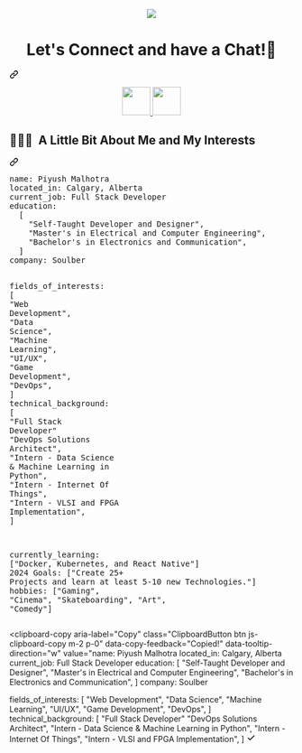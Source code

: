 
<!--
**Ajmal30/Ajmal30** is a ✨ _special_ ✨ repository because its `README.md` (this file) appears on your GitHub profile.

Here are some ideas to get you started:

- 🔭 I’m currently working on ...
- 🌱 I’m currently learning ...
- 👯 I’m looking to collaborate on ...
- 🤔 I’m looking for help with ...
- 💬 Ask me about ...
- 📫 How to reach me: ...
- 😄 Pronouns: ...
- ⚡ Fun fact: ...
-->
<p align="center">
  <img src=https://camo.githubusercontent.com/daa279ca78be42b310b9d7d7ea35f996418037e6fc81a54fc91ce6732e7f2e9e/68747470733a2f2f63617073756c652d72656e6465722e76657263656c2e6170702f6170693f747970653d776176696e6726636f6c6f723d6772616469656e7426746578743d48656c6c6f21266865696768743d3130302673656374696f6e3d686561646572>
</p>
<div class="markdown-heading" dir="auto"><h1 align="center" class="heading-element" dir="auto">
  Let's Connect and have a Chat!💬
</h1><a id="user-content---lets-connect-and-have-a-chat" class="anchor" aria-label="Permalink: 
  Let's Connect and have a Chat!💬
" href="#--lets-connect-and-have-a-chat"><svg class="octicon octicon-link" viewBox="0 0 16 16" version="1.1" width="16" height="16" aria-hidden="true"><path d="m7.775 3.275 1.25-1.25a3.5 3.5 0 1 1 4.95 4.95l-2.5 2.5a3.5 3.5 0 0 1-4.95 0 .751.751 0 0 1 .018-1.042.751.751 0 0 1 1.042-.018 1.998 1.998 0 0 0 2.83 0l2.5-2.5a2.002 2.002 0 0 0-2.83-2.83l-1.25 1.25a.751.751 0 0 1-1.042-.018.751.751 0 0 1-.018-1.042Zm-4.69 9.64a1.998 1.998 0 0 0 2.83 0l1.25-1.25a.751.751 0 0 1 1.042.018.751.751 0 0 1 .018 1.042l-1.25 1.25a3.5 3.5 0 1 1-4.95-4.95l2.5-2.5a3.5 3.5 0 0 1 4.95 0 .751.751 0 0 1-.018 1.042.751.751 0 0 1-1.042.018 1.998 1.998 0 0 0-2.83 0l-2.5 2.5a1.998 1.998 0 0 0 0 2.83Z"></path></svg></a></div>

<p align="center">
<a href="https://www.linkedin.com/in/ajmal-nayeem/">
  <img height="50" src="https://user-images.githubusercontent.com/46517096/166973395-19676cd8-f8ec-4abf-83ff-da8243505b82.png"/>
</a>
<a href="https://dev.to/ajmal_7">
  <img height="50" src="https://user-images.githubusercontent.com/46517096/166974096-7aeecad4-483e-4c85-983f-f4b37b3f794e.png"/>
</a>
</p>

<div class="markdown-heading" dir="auto"><h2 class="heading-element" dir="auto"> 👨🏻‍💻 &nbsp;A Little Bit About Me and My Interests</h2><a id="user-content---a-little-bit-about-me-and-my-interests" class="anchor" aria-label="Permalink:  👨🏻‍💻 &nbsp;A Little Bit About Me and My Interests" href="#--a-little-bit-about-me-and-my-interests"><svg class="octicon octicon-link" viewBox="0 0 16 16" version="1.1" width="16" height="16" aria-hidden="true"><path d="m7.775 3.275 1.25-1.25a3.5 3.5 0 1 1 4.95 4.95l-2.5 2.5a3.5 3.5 0 0 1-4.95 0 .751.751 0 0 1 .018-1.042.751.751 0 0 1 1.042-.018 1.998 1.998 0 0 0 2.83 0l2.5-2.5a2.002 2.002 0 0 0-2.83-2.83l-1.25 1.25a.751.751 0 0 1-1.042-.018.751.751 0 0 1-.018-1.042Zm-4.69 9.64a1.998 1.998 0 0 0 2.83 0l1.25-1.25a.751.751 0 0 1 1.042.018.751.751 0 0 1 .018 1.042l-1.25 1.25a3.5 3.5 0 1 1-4.95-4.95l2.5-2.5a3.5 3.5 0 0 1 4.95 0 .751.751 0 0 1-.018 1.042.751.751 0 0 1-1.042.018 1.998 1.998 0 0 0-2.83 0l-2.5 2.5a1.998 1.998 0 0 0 0 2.83Z"></path></svg></a></div>
<div class="highlight highlight-source-yaml notranslate position-relative overflow-auto" dir="auto"><pre><span class="pl-ent">name</span>: <span class="pl-s">Piyush Malhotra</span>
<span class="pl-ent">located_in</span>: <span class="pl-s">Calgary, Alberta</span>
<span class="pl-ent">current_job</span>: <span class="pl-s">Full Stack Developer</span>
<span class="pl-ent">education</span>:
  <span class="pl-s">[</span>
    <span class="pl-s"><span class="pl-pds">"</span>Self-Taught Developer and Designer<span class="pl-pds">"</span></span><span class="pl-s">,</span>
    <span class="pl-s"><span class="pl-pds">"</span>Master's in Electrical and Computer Engineering<span class="pl-pds">"</span></span><span class="pl-s">,</span>
    <span class="pl-s"><span class="pl-pds">"</span>Bachelor's in Electronics and Communication<span class="pl-pds">"</span></span><span class="pl-s">,</span>
  <span class="pl-s">]</span>
<span class="pl-ent">company</span>: <span class="pl-s">Soulber</span>

<span class="pl-ent">fields_of_interests</span>:
  <span class="pl-s">[</span>
    <span class="pl-s"><span class="pl-pds">"</span>Web Development<span class="pl-pds">"</span></span><span class="pl-s">,</span>
    <span class="pl-s"><span class="pl-pds">"</span>Data Science<span class="pl-pds">"</span></span><span class="pl-s">,</span>
    <span class="pl-s"><span class="pl-pds">"</span>Machine Learning<span class="pl-pds">"</span></span><span class="pl-s">,</span>
    <span class="pl-s"><span class="pl-pds">"</span>UI/UX<span class="pl-pds">"</span></span><span class="pl-s">,</span>
    <span class="pl-s"><span class="pl-pds">"</span>Game Development<span class="pl-pds">"</span></span><span class="pl-s">,</span>
    <span class="pl-s"><span class="pl-pds">"</span>DevOps<span class="pl-pds">"</span></span><span class="pl-s">,</span>
  <span class="pl-s">]</span>
<span class="pl-ent">technical_background</span>:
  <span class="pl-s">[</span>
    <span class="pl-s"><span class="pl-pds">"</span>Full Stack Developer<span class="pl-pds">"</span></span>
    <span class="pl-s"><span class="pl-pds">"</span>DevOps Solutions Architect<span class="pl-pds">"</span></span><span class="pl-s">,</span>
    <span class="pl-s"><span class="pl-pds">"</span>Intern - Data Science &amp; Machine Learning in Python<span class="pl-pds">"</span></span><span class="pl-s">,</span>
    <span class="pl-s"><span class="pl-pds">"</span>Intern - Internet Of Things<span class="pl-pds">"</span></span><span class="pl-s">,</span>
    <span class="pl-s"><span class="pl-pds">"</span>Intern - VLSI and FPGA Implementation<span class="pl-pds">"</span></span><span class="pl-s">,</span>
  <span class="pl-s">]</span>
  
<span class="pl-ent">currently_learning</span>: <span class="pl-s">["Docker, Kubernetes, and React Native"]</span>
<span class="pl-ent">2024 Goals</span>: <span class="pl-s">["Create 25+ Projects and learn at least 5-10 new Technologies."]</span>
<span class="pl-ent">hobbies</span>: <span class="pl-s">["Gaming", "Cinema", "Skateboarding", "Art", "Comedy"]</span></pre><div class="zeroclipboard-container position-absolute right-0 top-0">
    <clipboard-copy aria-label="Copy" class="ClipboardButton btn js-clipboard-copy m-2 p-0" data-copy-feedback="Copied!" data-tooltip-direction="w" value="name: Piyush Malhotra
located_in: Calgary, Alberta
current_job: Full Stack Developer
education:
  [
    &quot;Self-Taught Developer and Designer&quot;,
    &quot;Master's in Electrical and Computer Engineering&quot;,
    &quot;Bachelor's in Electronics and Communication&quot;,
  ]
company: Soulber

fields_of_interests:
  [
    &quot;Web Development&quot;,
    &quot;Data Science&quot;,
    &quot;Machine Learning&quot;,
    &quot;UI/UX&quot;,
    &quot;Game Development&quot;,
    &quot;DevOps&quot;,
  ]
technical_background:
  [
    &quot;Full Stack Developer&quot;
    &quot;DevOps Solutions Architect&quot;,
    &quot;Intern - Data Science &amp; Machine Learning in Python&quot;,
    &quot;Intern - Internet Of Things&quot;,
    &quot;Intern - VLSI and FPGA Implementation&quot;,
  ]
  </svg>
      <svg aria-hidden="true" height="16" viewBox="0 0 16 16" version="1.1" width="16" data-view-component="true" class="octicon octicon-check js-clipboard-check-icon color-fg-success d-none m-2">
    <path d="M13.78 4.22a.75.75 0 0 1 0 1.06l-7.25 7.25a.75.75 0 0 1-1.06 0L2.22 9.28a.751.751 0 0 1 .018-1.042.751.751 0 0 1 1.042-.018L6 10.94l6.72-6.72a.75.75 0 0 1 1.06 0Z"></path>
</svg>
    </clipboard-copy>
  </div></div>
